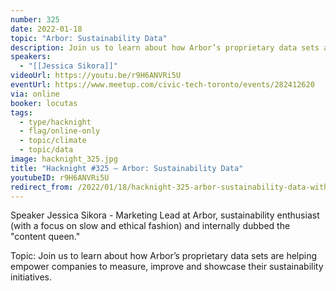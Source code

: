```yaml
---
number: 325
date: 2022-01-18
topic: "Arbor: Sustainability Data"
description: Join us to learn about how Arbor’s proprietary data sets are helping empower companies to measure, improve and showcase their sustainability initiatives.
speakers:
  - "[[Jessica Sikora]]"
videoUrl: https://youtu.be/r9H6ANVRi5U
eventUrl: https://www.meetup.com/civic-tech-toronto/events/282412620
via: online
booker: locutas
tags:
  - type/hacknight
  - flag/online-only
  - topic/climate
  - topic/data
image: hacknight_325.jpg
title: "Hacknight #325 – Arbor: Sustainability Data"
youtubeID: r9H6ANVRi5U
redirect_from: /2022/01/18/hacknight-325-arbor-sustainability-data-with-jessica-sikora/
---
```


Speaker
Jessica Sikora - Marketing Lead at Arbor, sustainability enthusiast (with a focus on slow and ethical fashion) and internally dubbed the "content queen."

Topic:
Join us to learn about how Arbor’s proprietary data sets are helping empower companies to measure, improve and showcase their sustainability initiatives.
